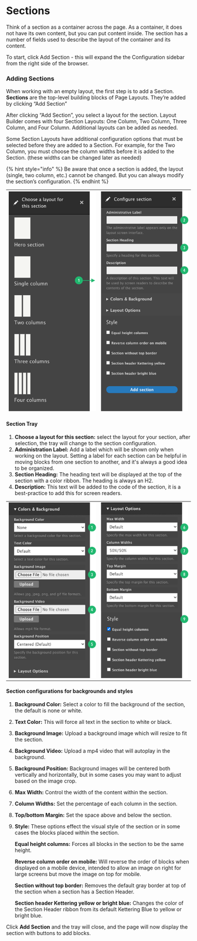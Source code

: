 # Sections

Think of a section as a container across the page. As a container, it does not have its own content, but you can put content inside. The section has a number of fields used to describe the layout of the container and its content.

To start, click Add Section - this will expand the the Configuration sidebar from the right side of the browser.

### Adding Sections

When working with an empty layout, the first step is to add a Section. **Sections** are the top-level building blocks of Page Layouts. They’re added by clicking “Add Section”

After clicking “Add Section”, you select a layout for the section. Layout Builder comes with four Section Layouts: One Column, Two Column, Three Column, and Four Column. Additional layouts can be added as needed.

Some Section Layouts have additional configuration options that must be selected before they are added to a Section. For example, for the Two Column, you must choose the column widths before it is added to the Section. (these widths can be changed later as needed)

{% hint style="info" %}
Be aware that once a section is added, the layout (single, two column, etc.) cannot be changed. But you can always modify the section’s configuration.
{% endhint %}

| ![](../../.gitbook/assets/section-tray-1.png)  | ![](../../.gitbook/assets/section-tray-2.png)  |
| ---------------------------------------------- | ---------------------------------------------- |

#### Section Tray

1. **Choose a layout for this section:** select the layout for your section, after selection, the tray will change to the section configuration.
2. **Administration Label:** Add a label which will be shown only when working on the layout. Setting a label for each section can be helpful in moving blocks from one section to another, and it's always a good idea to be organized.
3. **Section Heading:** The heading text will be displayed at the top of the section with a color ribbon. The heading is always an H2.
4. **Description:** This text will be added to the code of the section, it is a best-practice to add this for screen readers.

|                                                         |                                                   |
| ------------------------------------------------------- | ------------------------------------------------- |
| ![](<../../.gitbook/assets/section-options-1 (1).png>)  | ![](../../.gitbook/assets/section-options-2.png)  |

#### Section configurations for backgrounds and styles

1. **Background Color:** Select a color to fill the background of the section, the default is none or white.
2. **Text Color:** This will force all text in the section to white or black.
3. **Background Image:** Upload a background image which will resize to fit the section.
4. **Background Video:** Upload a mp4 video that will autoplay in the background.
5. **Background Position:** Background images will be centered both vertically and horizontally, but in some cases you may want to adjust based on the image crop.
6. **Max Width:** Control the width of the content within the section.
7. **Column Widths:** Set the percentage of each column in the section.
8. **Top/bottom Margin:** Set the space above and below the section.
9.  **Style:** These options effect the visual style of the section or in some cases the blocks placed within the section.&#x20;

    **Equal height columns:** Forces all blocks in the section to be the same height.

    **Reverse column order on mobile:** Will reverse the order of blocks when displayed on a mobile device, intended to allow an image on right for large screens but move the image on top for mobile.

    **Section without top border:** Removes the default gray border at top of the section when a section has a Section Header.

    **Section header Kettering yellow or bright blue:** Changes the color of the Section Header ribbon from its default Kettering Blue to yellow or bright blue.

Click **Add Section** and the tray will close, and the page will now display the section with buttons to add blocks.


